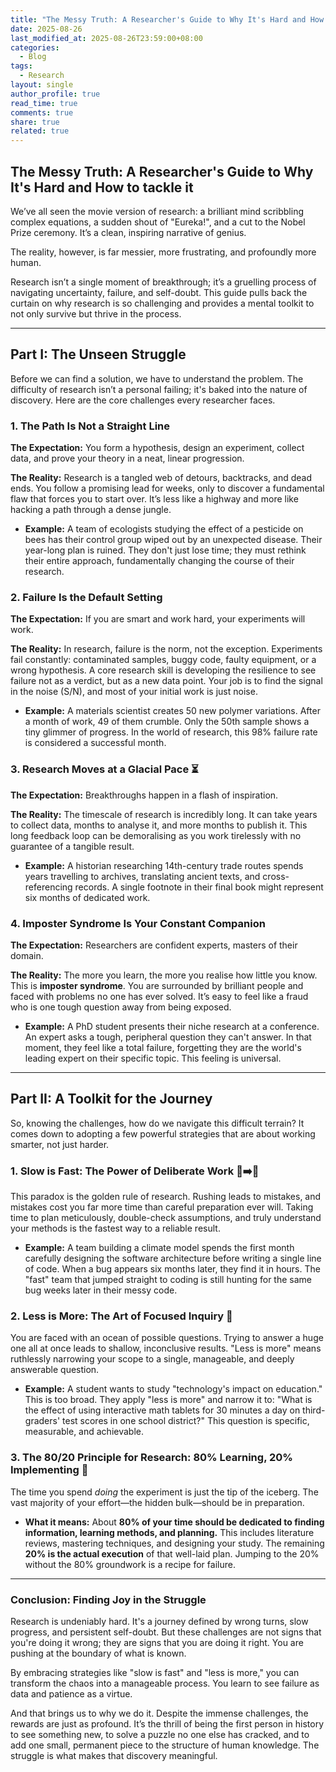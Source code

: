 ```yaml
---
title: "The Messy Truth: A Researcher's Guide to Why It's Hard and How to tackle it"
date: 2025-08-26
last_modified_at: 2025-08-26T23:59:00+08:00
categories:
  - Blog
tags:
  - Research
layout: single
author_profile: true
read_time: true
comments: true
share: true
related: true
---
```


## The Messy Truth: A Researcher's Guide to Why It's Hard and How to tackle it

We’ve all seen the movie version of research: a brilliant mind scribbling complex equations, a sudden shout of "Eureka\!", and a cut to the Nobel Prize ceremony. It’s a clean, inspiring narrative of genius.

The reality, however, is far messier, more frustrating, and profoundly more human.

Research isn’t a single moment of breakthrough; it’s a gruelling process of navigating uncertainty, failure, and self-doubt. This guide pulls back the curtain on why research is so challenging and provides a mental toolkit to not only survive but thrive in the process.

---

## **Part I: The Unseen Struggle**

Before we can find a solution, we have to understand the problem. The difficulty of research isn’t a personal failing; it's baked into the nature of discovery. Here are the core challenges every researcher faces.

### **1\. The Path Is Not a Straight Line**

**The Expectation:** You form a hypothesis, design an experiment, collect data, and prove your theory in a neat, linear progression.

**The Reality:** Research is a tangled web of detours, backtracks, and dead ends. You follow a promising lead for weeks, only to discover a fundamental flaw that forces you to start over. It’s less like a highway and more like hacking a path through a dense jungle.

* **Example:** A team of ecologists studying the effect of a pesticide on bees has their control group wiped out by an unexpected disease. Their year-long plan is ruined. They don't just lose time; they must rethink their entire approach, fundamentally changing the course of their research.

### **2\. Failure Is the Default Setting**

**The Expectation:** If you are smart and work hard, your experiments will work.

**The Reality:** In research, failure is the norm, not the exception. Experiments fail constantly: contaminated samples, buggy code, faulty equipment, or a wrong hypothesis. A core research skill is developing the resilience to see failure not as a verdict, but as a new data point. Your job is to find the signal in the noise (S/N), and most of your initial work is just noise.

* **Example:** A materials scientist creates 50 new polymer variations. After a month of work, 49 of them crumble. Only the 50th sample shows a tiny glimmer of progress. In the world of research, this 98% failure rate is considered a successful month.

### **3\. Research Moves at a Glacial Pace ⏳**

**The Expectation:** Breakthroughs happen in a flash of inspiration.

**The Reality:** The timescale of research is incredibly long. It can take years to collect data, months to analyse it, and more months to publish it. This long feedback loop can be demoralising as you work tirelessly with no guarantee of a tangible result.

* **Example:** A historian researching 14th-century trade routes spends years travelling to archives, translating ancient texts, and cross-referencing records. A single footnote in their final book might represent six months of dedicated work.

### **4\. Imposter Syndrome Is Your Constant Companion**

**The Expectation:** Researchers are confident experts, masters of their domain.

**The Reality:** The more you learn, the more you realise how little you know. This is **imposter syndrome**. You are surrounded by brilliant people and faced with problems no one has ever solved. It’s easy to feel like a fraud who is one tough question away from being exposed.

* **Example:** A PhD student presents their niche research at a conference. An expert asks a tough, peripheral question they can't answer. In that moment, they feel like a total failure, forgetting they are the world's leading expert on their specific topic. This feeling is universal.

---

## **Part II: A Toolkit for the Journey**

So, knowing the challenges, how do we navigate this difficult terrain? It comes down to adopting a few powerful strategies that are about working smarter, not just harder.

### **1\. Slow is Fast: The Power of Deliberate Work 🐢➡️🐇**

This paradox is the golden rule of research. Rushing leads to mistakes, and mistakes cost you far more time than careful preparation ever will. Taking time to plan meticulously, double-check assumptions, and truly understand your methods is the fastest way to a reliable result.

* **Example:** A team building a climate model spends the first month carefully designing the software architecture before writing a single line of code. When a bug appears six months later, they find it in hours. The "fast" team that jumped straight to coding is still hunting for the same bug weeks later in their messy code.

### **2\. Less is More: The Art of Focused Inquiry 🔬**

You are faced with an ocean of possible questions. Trying to answer a huge one all at once leads to shallow, inconclusive results. "Less is more" means ruthlessly narrowing your scope to a single, manageable, and deeply answerable question.

* **Example:** A student wants to study "technology's impact on education." This is too broad. They apply "less is more" and narrow it to: "What is the effect of using interactive math tablets for 30 minutes a day on third-graders' test scores in one school district?" This question is specific, measurable, and achievable.

### **3\. The 80/20 Principle for Research: 80% Learning, 20% Implementing 🧠**

The time you spend *doing* the experiment is just the tip of the iceberg. The vast majority of your effort—the hidden bulk—should be in preparation.

* **What it means:** About **80% of your time should be dedicated to finding information, learning methods, and planning.** This includes literature reviews, mastering techniques, and designing your study. The remaining **20% is the actual execution** of that well-laid plan. Jumping to the 20% without the 80% groundwork is a recipe for failure.

---

### **Conclusion: Finding Joy in the Struggle**

Research is undeniably hard. It's a journey defined by wrong turns, slow progress, and persistent self-doubt. But these challenges are not signs that you're doing it wrong; they are signs that you are doing it right. You are pushing at the boundary of what is known.

By embracing strategies like "slow is fast" and "less is more," you can transform the chaos into a manageable process. You learn to see failure as data and patience as a virtue.

And that brings us to why we do it. Despite the immense challenges, the rewards are just as profound. It’s the thrill of being the first person in history to see something new, to solve a puzzle no one else has cracked, and to add one small, permanent piece to the structure of human knowledge. The struggle is what makes that discovery meaningful.

